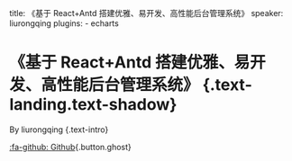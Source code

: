 title: 《基于 React+Antd 搭建优雅、易开发、高性能后台管理系统》
speaker: liurongqing
plugins:
    - echarts

<slide class="bg-black-blue aligncenter" image="https://source.unsplash.com/C1HhAQrbykQ/ .dark">

# 《基于 React+Antd 搭建优雅、易开发、高性能后台管理系统》 {.text-landing.text-shadow}

By liurongqing {.text-intro}

[:fa-github: Github](https://github.com/ksky521/nodeppt){.button.ghost}